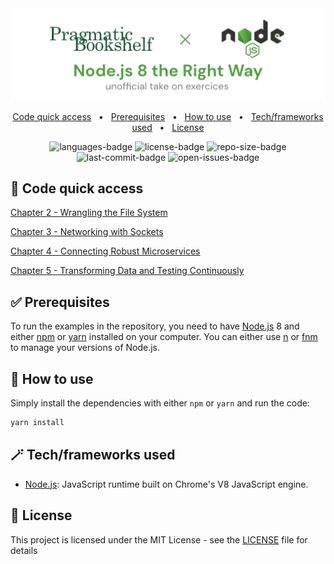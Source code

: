 <div align="center">
  <img width="512" src="https://raw.githubusercontent.com/2n3g5c9/nodejs-8-the-right-way/master/img/banner.png" alt="data-science-on-gcp">
</div>

<p align="center">
    <a href="#-code-quick-access">Code quick access</a>
    &nbsp; • &nbsp;
    <a href="#-prerequisites">Prerequisites</a>
    &nbsp; • &nbsp;
    <a href="#-how-to-use">How to use</a>
    &nbsp; • &nbsp;
    <a href="#-techframeworks-used">Tech/frameworks used</a>
    &nbsp; • &nbsp;
    <a href="#-license">License</a>
</p>


<p align="center">
    <img src="https://img.shields.io/github/languages/count/2n3g5c9/nodejs-8-the-right-way.svg?style=flat" alt="languages-badge"/>
    <img src="https://img.shields.io/github/license/2n3g5c9/nodejs-8-the-right-way" alt="license-badge">
    <img src="https://img.shields.io/github/repo-size/2n3g5c9/nodejs-8-the-right-way" alt="repo-size-badge">
    <img src="https://img.shields.io/github/last-commit/2n3g5c9/nodejs-8-the-right-way" alt="last-commit-badge">
    <img src="https://img.shields.io/github/issues-raw/2n3g5c9/nodejs-8-the-right-way" alt="open-issues-badge">
</p>

## 🚀 Code quick access

[Chapter 2 - Wrangling the File System](./01_Getting_Up_to_Speed_on_Nodejs_8/filesystem)

[Chapter 3 - Networking with Sockets](./01_Getting_Up_to_Speed_on_Nodejs_8/networking)

[Chapter 4 - Connecting Robust Microservices](./01_Getting_Up_to_Speed_on_Nodejs_8/microservices)

[Chapter 5 - Transforming Data and Testing Continuously](./02_Working_with_Data/databases)

## ✅ Prerequisites

To run the examples in the repository, you need to have [Node.js](https://nodejs.org/) 8 and either [npm](https://www.npmjs.com/) or [yarn](https://yarnpkg.com/lang/en/) installed on your computer.
You can either use [n](https://github.com/tj/n) or [fnm](https://github.com/Schniz/fnm) to manage your versions of Node.js.

## 🤨 How to use

Simply install the dependencies with either `npm` or `yarn` and run the code:

```bash
yarn install
```

## 🪄 Tech/frameworks used

- [Node.js](https://nodejs.org/): JavaScript runtime built on Chrome's V8 JavaScript engine.

## 📃 License

This project is licensed under the MIT License - see the [LICENSE](LICENSE) file for details
